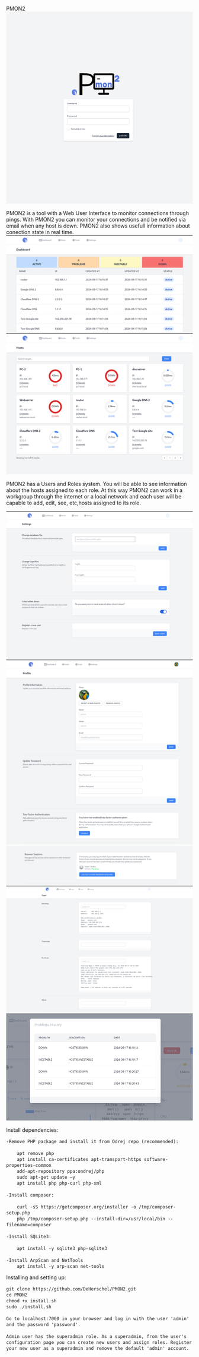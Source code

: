 PMON2
 ![PMON 2 login](assets/login.png)

PMON2 is a tool with a Web User Interface to monitor connections through pings. With PMON2 you can monitor your connections and be notified via email when any host is down. PMON2 also shows usefull information about conection state in real time. 
 ![Dashboards with hosts](assets/dashboard.png)
 ![Hosts tab](assets/hoststab.png)

PMON2 has a Users and Roles system. You will be able to see information about the hosts assigned to each role. At this way PMON2 can work in a workgroup through the internet or a local network and each user will be capable to add, edit, see, etc,hosts assigned to its role.



![settings tab](assets/settings.png)
![profile tab](assets/profile.png)
![logins in devices](assets/profile-browser.png)
![tools tab](assets/tools.png)
![problems modal](assets/problems.png)

Install dependencies:


    -Remove PHP package and install it from Odrej repo (recommended):

        apt remove php
        apt install ca-certificates apt-transport-https software-properties-common
        add-apt-repository ppa:ondrej/php
        sudo apt-get update –y
        apt install php php-curl php-xml

    -Install composer:

        curl -sS https://getcomposer.org/installer -o /tmp/composer-setup.php
        php /tmp/composer-setup.php --install-dir=/usr/local/bin --filename=composer

    -Install SQLite3:

        apt install -y sqlite3 php-sqlite3

    -Install ArpScan and NetTools
        apt install -y arp-scan net-tools
        


Installing and setting up:

    git clone https://github.com/DeHerschel/PMON2.git
    cd PMON2
    chmod +x install.sh
    sudo ./install.sh

    Go to localhost:7000 in your browser and log in with the user 'admin' and the password 'password'.

    Admin user has the superadmin role. As a superadmin, from the user's configuration page you can create new users and assign roles. Register your new user as a superadmin and remove the default 'admin' account. 






